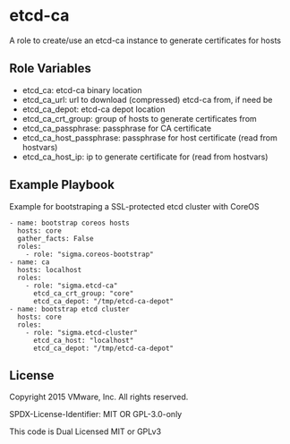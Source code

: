 etcd-ca
=======

A role to create/use an etcd-ca instance to generate certificates for hosts

Role Variables
--------------

- etcd_ca: etcd-ca binary location
- etcd_ca_url: url to download (compressed) etcd-ca from, if need be
- etcd_ca_depot: etcd-ca depot location
- etcd_ca_crt_group: group of hosts to generate certificates from
- etcd_ca_passphrase: passphrase for CA certificate
- etcd_ca_host_passphrase: passphrase for host certificate (read from hostvars)
- etcd_ca_host_ip: ip to generate certificate for (read from hostvars)

Example Playbook
----------------

Example for bootstraping a SSL-protected etcd cluster with CoreOS

    - name: bootstrap coreos hosts
      hosts: core
      gather_facts: False
      roles:
        - role: "sigma.coreos-bootstrap"
    - name: ca
      hosts: localhost
      roles:
        - role: "sigma.etcd-ca"
          etcd_ca_crt_group: "core"
          etcd_ca_depot: "/tmp/etcd-ca-depot"
    - name: bootstrap etcd cluster
      hosts: core
      roles:
        - role: "sigma.etcd-cluster"
          etcd_ca_host: "localhost"
          etcd_ca_depot: "/tmp/etcd-ca-depot"

License
-------

Copyright 2015 VMware, Inc.  All rights reserved.

SPDX-License-Identifier: MIT OR GPL-3.0-only

This code is Dual Licensed MIT or GPLv3
